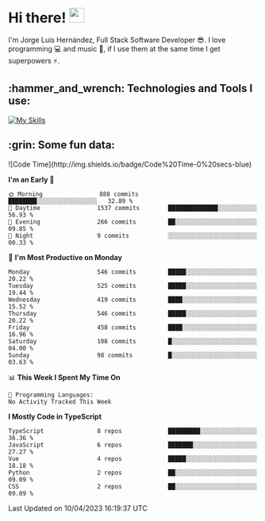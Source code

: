 <h1 align="left">
 <abc>
  <br>Hi there! <img src="https://user-images.githubusercontent.com/42378118/110234147-e3259600-7f4e-11eb-95be-0c4047144dea.gif" width="30"><br>
 </abc>
</h1>

I'm Jorge Luis Hernández, Full Stack Software Developer :sunglasses:. I love programming :computer: and music :musical_score:, if I use them at the same time I get superpowers :zap:. 


<h2 align="left">:hammer_and_wrench: Technologies and Tools I use:</h2>

[![My Skills](https://skillicons.dev/icons?i=js,ts,html,css,py,vue,react,next,nest,postgres,mysql)](https://skillicons.dev)

<h2 align="left">:grin: Some fun data:</h2>
<!--START_SECTION:waka-->
![Code Time](http://img.shields.io/badge/Code%20Time-0%20secs-blue)

**I'm an Early 🐤** 

```text
🌞 Morning                888 commits         ████████░░░░░░░░░░░░░░░░░   32.89 % 
🌆 Daytime                1537 commits        ██████████████░░░░░░░░░░░   56.93 % 
🌃 Evening                266 commits         ██░░░░░░░░░░░░░░░░░░░░░░░   09.85 % 
🌙 Night                  9 commits           ░░░░░░░░░░░░░░░░░░░░░░░░░   00.33 % 
```
📅 **I'm Most Productive on Monday** 

```text
Monday                   546 commits         █████░░░░░░░░░░░░░░░░░░░░   20.22 % 
Tuesday                  525 commits         █████░░░░░░░░░░░░░░░░░░░░   19.44 % 
Wednesday                419 commits         ████░░░░░░░░░░░░░░░░░░░░░   15.52 % 
Thursday                 546 commits         █████░░░░░░░░░░░░░░░░░░░░   20.22 % 
Friday                   458 commits         ████░░░░░░░░░░░░░░░░░░░░░   16.96 % 
Saturday                 108 commits         █░░░░░░░░░░░░░░░░░░░░░░░░   04.00 % 
Sunday                   98 commits          █░░░░░░░░░░░░░░░░░░░░░░░░   03.63 % 
```


📊 **This Week I Spent My Time On** 

```text
💬 Programming Languages: 
No Activity Tracked This Week
```

**I Mostly Code in TypeScript** 

```text
TypeScript               8 repos             █████████░░░░░░░░░░░░░░░░   36.36 % 
JavaScript               6 repos             ███████░░░░░░░░░░░░░░░░░░   27.27 % 
Vue                      4 repos             █████░░░░░░░░░░░░░░░░░░░░   18.18 % 
Python                   2 repos             ██░░░░░░░░░░░░░░░░░░░░░░░   09.09 % 
CSS                      2 repos             ██░░░░░░░░░░░░░░░░░░░░░░░   09.09 % 
```




 Last Updated on 10/04/2023 16:19:37 UTC
<!--END_SECTION:waka-->
